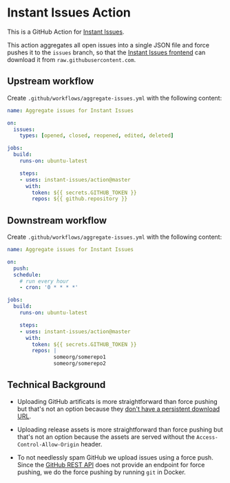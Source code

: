 # Instant Issues Action

This is a GitHub Action for [Instant Issues](https://github.com/instant-issues/instant-issues.github.io).

This action aggregates all open issues into a single JSON file and force pushes
it to the `issues` branch, so that the [Instant Issues frontend](https://instant-issues.github.io)
can download it from `raw.githubusercontent.com`.

## Upstream workflow

Create `.github/workflows/aggregate-issues.yml` with the following content:

```yaml
name: Aggregate issues for Instant Issues

on:
  issues:
    types: [opened, closed, reopened, edited, deleted]

jobs:
  build:
    runs-on: ubuntu-latest

    steps:
    - uses: instant-issues/action@master
      with:
        token: ${{ secrets.GITHUB_TOKEN }}
        repos: ${{ github.repository }}
```

## Downstream workflow

Create `.github/workflows/aggregate-issues.yml` with the following content:

```yaml
name: Aggregate issues for Instant Issues

on:
  push:
  schedule:
    # run every hour
    - cron: '0 * * * *'

jobs:
  build:
    runs-on: ubuntu-latest

    steps:
    - uses: instant-issues/action@master
      with:
        token: ${{ secrets.GITHUB_TOKEN }}
        repos: |
               someorg/somerepo1
               someorg/somerepo2
```

## Technical Background

* Uploading GitHub artificats is more straightforward than force pushing
  but that's not an option because they [don't have a persistent download URL](https://github.com/actions/upload-artifact/issues/60).

* Uploading release assets is more straightforward than force pushing
  but that's not an option because the assets are served without the `Access-Control-Allow-Origin` header.

* To not needlessly spam GitHub we upload issues using a force push. Since the
  [GitHub REST API](https://developer.github.com/v3/repos/contents/) does not
  provide an endpoint for force pushing, we do the force pushing by running
  `git` in Docker.
